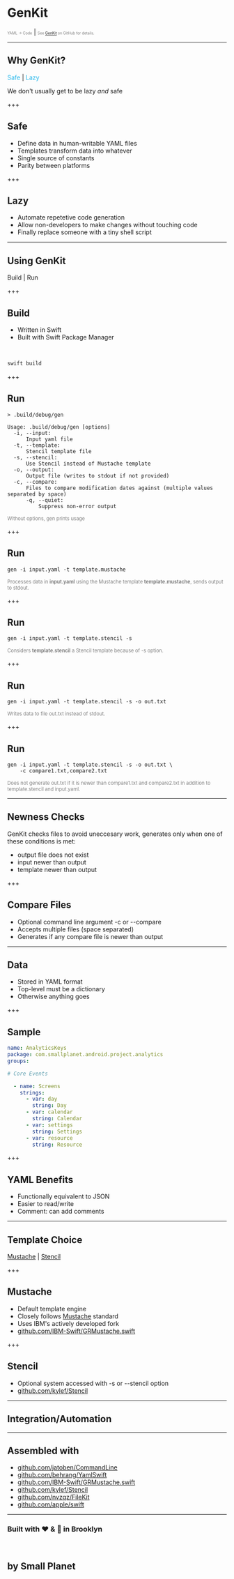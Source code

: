 # GenKit
<span style="font-size:0.6em; color:gray">YAML -> Code</span> |
<span style="font-size:0.6em; color:gray">See <a href="https://github.com/SmallPlanetSwift/GenKit/" target="_blank">GenKit</a> on GitHub for details.</span>

---

## Why GenKit?
<span style="color:#29B8EB">Safe</span> |
<span style="color:#29B8EB">Lazy</span>

We don't usually get to be lazy _and_ safe

+++

## Safe

* Define data in human-writable YAML files
* Templates transform data into whatever
* Single source of constants
* Parity between platforms

+++

## Lazy

* Automate repetetive code generation
* Allow non-developers to make changes without touching code
* Finally replace someone with a tiny shell script

---

## Using GenKit
Build | Run

+++

## Build

* Written in Swift
* Built with Swift Package Manager

</br>

```bash
swift build
```

+++

## Run

```asciidoc
> .build/debug/gen

Usage: .build/debug/gen [options]
  -i, --input:
      Input yaml file
  -t, --template:
      Stencil template file
  -s, --stencil:
      Use Stencil instead of Mustache template
  -o, --output:
      Output file (writes to stdout if not provided)
  -c, --compare:
      Files to compare modification dates against (multiple values separated by space)
      -q, --quiet:
          Suppress non-error output
```

<span style="font-size:0.8em; color:gray">Without options, gen prints usage</span>

+++

## Run

```asciidoc
gen -i input.yaml -t template.mustache
```

<span style="font-size:0.8em; color:gray">Processes data in **input.yaml** using the Mustache template **template.mustache**, sends output to stdout.</span>

+++

## Run

```asciidoc
gen -i input.yaml -t template.stencil -s
```

<span style="font-size:0.8em; color:gray">Considers **template.stencil** a Stencil template because of -s option.</span>

+++

## Run

```asciidoc
gen -i input.yaml -t template.stencil -s -o out.txt
```

<span style="font-size:0.8em; color:gray">Writes data to file out.txt instead of stdout.</span>

+++

## Run

```asciidoc
gen -i input.yaml -t template.stencil -s -o out.txt \
    -c compare1.txt,compare2.txt
```

<span style="font-size:0.8em; color:gray">Does not generate out.txt if it is newer than compare1.txt and compare2.txt in addition to template.stencil and input.yaml.</span>

---

## Newness Checks

GenKit checks files to avoid uneccesary work, generates only when one of these conditions is met:

* output file does not exist
* input newer than output
* template newer than output

+++

## Compare Files

* Optional command line argument -c or --compare
* Accepts multiple files (space separated)
* Generates if any compare file is newer than output


---

## Data

* Stored in YAML format
* Top-level must be a dictionary
* Otherwise anything goes

+++

## Sample

```yaml
name: AnalyticsKeys
package: com.smallplanet.android.project.analytics
groups:

# Core Events

  - name: Screens
    strings:
      - var: day
        string: Day
      - var: calendar
        string: Calendar
      - var: settings
        string: Settings
      - var: resource
        string: Resource
```

+++

## YAML Benefits

* Functionally equivalent to JSON
* Easier to read/write
* Comment: can add comments


---

## Template Choice

<a href="https://github.com/IBM-Swift/GRMustache.swift" target="_blank">Mustache</a> |
<a href="https://github.com/kylef/Stencil" target="_blank">Stencil</a>

+++

## Mustache

* Default template engine
* Closely follows <a href="http://mustache.github.io" target="_blank">Mustache</a> standard
* Uses IBM's actively developed fork
* <a href="https://github.com/IBM-Swift/GRMustache.swift" target="_blank">github.com/IBM-Swift/GRMustache.swift</a>

+++

## Stencil

* Optional system accessed with -s or --stencil option
* <a href="https://github.com/kylef/Stencil.git" target="_blank">github.com/kylef/Stencil</a>
---

## Integration/Automation

---

## Assembled with

* <a href="https://github.com/jatoben/CommandLine" target="_blank">github.com/jatoben/CommandLine</a>
* <a href="https://github.com/behrang/YamlSwift" target="_blank">github.com/behrang/YamlSwift</a>
* <a href="https://github.com/IBM-Swift/GRMustache.swift" target="_blank">github.com/IBM-Swift/GRMustache.swift</a>
* <a href="https://github.com/kylef/Stencil" target="_blank">github.com/kylef/Stencil</a>
* <a href="https://github.com/nvzqz/FileKit" target="_blank">github.com/nvzqz/FileKit</a>
* <a href="https://github.com/apple/swift" target="_blank">github.com/apple/swift</a>

---

### Built with ❤️ & 🍕 in Brooklyn

<br/>

## by Small Planet
